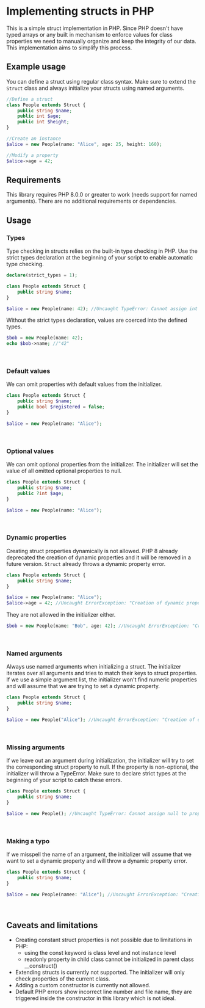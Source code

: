 # Implementing structs in PHP

This is a simple struct implementation in PHP. Since PHP doesn't have typed arrays or any built in mechanism to enforce values for class properties we need to manually organize and keep the integrity of our data. This implementation aims to simplify this process.

## Example usage

You can define a struct using regular class syntax. Make sure to extend the `Struct` class and always initialize your structs using named arguments.

```php
//Define a struct
class People extends Struct {
    public string $name;
    public int $age;
    public int $height;
}

//Create an instance
$alice = new People(name: "Alice", age: 25, height: 160);

//Modify a property
$alice->age = 42;
```

## Requirements

This library requires PHP 8.0.0 or greater to work (needs support for named arguments). There are no additional requirements or dependencies.

## Usage

### Types

Type checking in structs relies on the built-in type checking in PHP. Use the strict types declaration at the beginning of your script to enable automatic type checking.

```php
declare(strict_types = 1);

class People extends Struct {
    public string $name;
}

$alice = new People(name: 42); //Uncaught TypeError: Cannot assign int to property People::$name of type string
```

Without the strict types declaration, values are coerced into the defined types.

```php
$bob = new People(name: 42);
echo $bob->name; //"42"
```

$~$
### Default values

We can omit properties with default values from the initializer.

```php
class People extends Struct {
    public string $name;
    public bool $registered = false;
}

$alice = new People(name: "Alice");
```

$~$
### Optional values

We can omit optional properties from the initializer. The initializer will set the value of all omitted optional properties to null.

```php
class People extends Struct {
    public string $name;
    public ?int $age;
}

$alice = new People(name: "Alice");
```

$~$
### Dynamic properties

Creating struct properties dynamically is not allowed. PHP 8 already deprecated the creation of dynamic properties and it will be removed in a future version. `Struct` already throws a dynamic property error.

```php
class People extends Struct {
    public string $name;
}

$alice = new People(name: "Alice");
$alice->age = 42; //Uncaught ErrorException: "Creation of dynamic property People::$age is not allowed"
```

They are not allowed in the initializer either.

```php
$bob = new People(name: "Bob", age: 42); //Uncaught ErrorException: "Creation of dynamic property People::$age is not allowed"
```

$~$
### Named arguments

Always use named arguments when initializing a struct. The initializer iterates over all arguments and tries to match their keys to struct properties. If we use a simple argument list, the initializer won't find numeric properties and will assume that we are trying to set a dynamic property.

```php
class People extends Struct {
    public string $name;
}

$alice = new People("Alice"); //Uncaught ErrorException: "Creation of dynamic property People::$0 is not allowed"
```

$~$
### Missing arguments

If we leave out an argument during initialization, the initializer will try to set the corresponding struct property to null. If the property is non-optional, the initializer will throw a TypeError. Make sure to declare strict types at the beginning of your script to catch these errors.

```php
class People extends Struct {
    public string $name;
}

$alice = new People(); //Uncaught TypeError: Cannot assign null to property People::$name of type string
```

$~$
### Making a typo

If we misspell the name of an argument, the initializer will assume that we want to set a dynamic property and will throw a dynamic property error.

```php
class People extends Struct {
    public string $name;
}

$alice = new People(namee: "Alice"); //Uncaught ErrorException: "Creation of dynamic property People::$namee is not allowed"
```

$~$
## Caveats and limitations

- Creating constant struct properties is not possible due to limitations in PHP:
    - using the const keyword is class level and not instance level
    - readonly property in child class cannot be initialized in parent class __construct()
- Extending structs is currently not supported. The initializer will only check properties of the current class.
- Adding a custom constructor is currently not allowed.
- Default PHP errors show incorrect line number and file name, they are triggered inside the constructor in this library which is not ideal.
